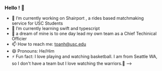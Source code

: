 ### Hello ! 👋

- 🔭 I’m currently working on Shairport , a rides based matchmaking service for USC Students
- 🌱 I’m currently learning swift and typescript
- 💭 a dream of mine is to one day lead my own team as a Chief Techinical Officier
- 📫 How to reach me: toanh@usc.edu
- 😄 Pronouns: He/Him
- ⚡ Fun fact: I love playing and watching basketball. I am from Seattle WA, so I don't have a team but I love watching the warriors.🏀
-->
